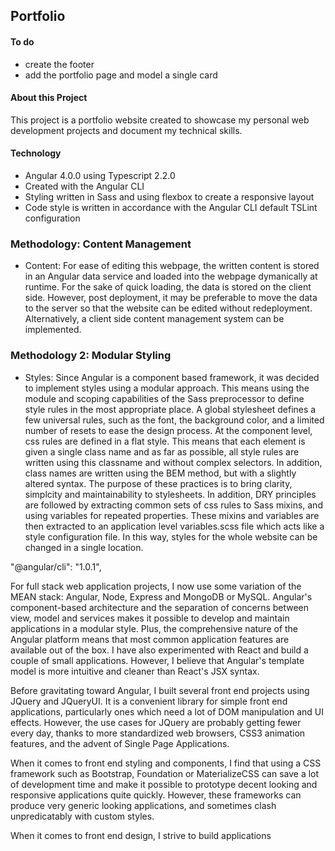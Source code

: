 ## Portfolio 


#### To do 
- create the footer 
- add the portfolio page and model a single card 

#### About this Project 
This project is a portfolio website created to showcase my personal web development projects and document my technical skills. 

#### Technology 
- Angular 4.0.0 using Typescript 2.2.0 
- Created with the Angular CLI 
- Styling written in Sass and using flexbox to create a responsive layout 
- Code style is written in accordance with the Angular CLI default TSLint configuration 

### Methodology: Content Management
- Content: For ease of editing this webpage, the written content is stored in an Angular data service and loaded into the webpage dymanically at runtime. 
For the sake of quick loading, the data is stored on the client side. However, post deployment, it may be preferable to move the data
to the server so that the website can be edited without redeployment. Alternatively, a client side content management system can be implemented. 

### Methodology 2: Modular Styling
- Styles: Since Angular is a component based framework, it was decided to implement styles using a modular approach. This means using the module 
and scoping capabilities of the Sass preprocessor to define style rules in the most appropriate place. A global stylesheet defines a few 
universal rules, such as the font, the background color, and a limited number of resets to ease the design process. At the component level, css 
rules are defined in a flat style. This means that each element is given a single class name and as far as possible, all style rules are written 
using this classname and without complex selectors. In addition, class names are written using the BEM method, but with a slightly altered syntax. 
The purpose of these practices is to bring clarity, simplcity and maintainability to stylesheets. In addition, DRY principles are followed by 
extracting common sets of css rules to Sass mixins, and using variables for repeated properties. These mixins and variables are then extracted to 
an application level variables.scss file which acts like a style configuration file. In this way, styles for the whole website can be changed 
in a single location. 


"@angular/cli": "1.0.1",


<p>
    For full stack web application projects, I now use some variation of the MEAN stack: Angular, Node, Express
    and MongoDB or MySQL. Angular's component-based architecture and the separation of concerns between view, model
    and services makes it possible to develop and maintain applications in a modular style. Plus, the comprehensive
    nature of the Angular platform means that most common application features are available out of the box.
    I have also experimented with React and build a couple of small applications. However, I believe that Angular's
    template model is more intuitive and cleaner than React's JSX syntax.
  </p>
  <p>
    Before gravitating toward Angular, I built several front end projects using JQuery and JQueryUI. It is a convenient
    library for simple front end applications, particularly ones which need a lot of DOM manipulation and UI effects.
    However, the use cases for JQuery are probably getting fewer every day, thanks to more standardized web browsers,
    CSS3 animation features, and the advent of Single Page Applications.
  </p>
  <p>
    When it comes to front end styling and components, I find that using a CSS framework such as Bootstrap, Foundation
    or MaterializeCSS can save a lot of development time and make it possible to prototype decent looking and responsive
    applications quite quickly. However, these frameworks can produce very generic looking applications, and sometimes
    clash unpredicatably with custom styles.
  </p>
  <p>When it comes to front end design, I strive to build applications </p>
